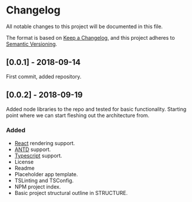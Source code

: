 # Changelog
All notable changes to this project will be documented in this file.

The format is based on [Keep a Changelog](https://keepachangelog.com/en/1.0.0/),
and this project adheres to [Semantic Versioning](https://semver.org/spec/v2.0.0.html).

## [0.0.1] - 2018-09-14

First commit, added repository.

## [0.0.2] - 2018-09-19

Added node libraries to the repo and tested for basic functionality. 
Starting point where we can start fleshing out the architecture from.

### Added
- [React](https://reactjs.org/) rendering support.
- [ANTD](https://ant.design/) support.
- [Typescript](https://www.typescriptlang.org/) support.
- License
- Readme
- Placeholder app template.
- TSLinting and TSConfig.
- NPM project index.
- Basic project structural outline in STRUCTURE.

